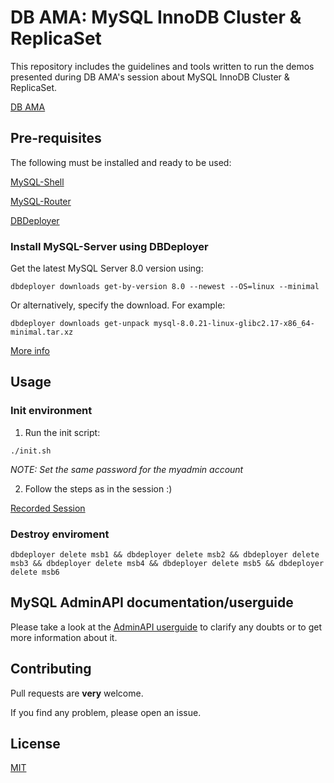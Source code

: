 # DB AMA: MySQL InnoDB Cluster & ReplicaSet

This repository includes the guidelines and tools written to run the demos
presented during DB AMA's session about MySQL InnoDB Cluster & ReplicaSet.

[DB AMA](https://dbama.now.sh/)

## Pre-requisites

The following must be installed and ready to be used:

[MySQL-Shell](https://dev.mysql.com/downloads/shell/)

[MySQL-Router](https://dev.mysql.com/downloads/router/)

[DBDeployer](https://github.com/datacharmer/dbdeployer)

### Install MySQL-Server using DBDeployer

Get the latest MySQL Server 8.0 version using:

`dbdeployer downloads get-by-version 8.0 --newest --OS=linux --minimal`

Or alternatively, specify the download. For example:

`dbdeployer downloads get-unpack mysql-8.0.21-linux-glibc2.17-x86_64-minimal.tar.xz`

[More info](https://www.dbdeployer.com/#getting-remote-tarballs)

## Usage

### Init environment

1. Run the init script:

`./init.sh`

*NOTE: Set the same password for the myadmin account*

2. Follow the steps as in the session :)

[Recorded Session](https://youtu.be/AsfFY555LCc)

### Destroy enviroment

`dbdeployer delete msb1 && dbdeployer delete msb2 && dbdeployer delete msb3 && dbdeployer delete msb4 && dbdeployer delete msb5 && dbdeployer delete msb6`

## MySQL AdminAPI documentation/userguide

Please take a look at the [AdminAPI userguide](https://dev.mysql.com/doc/refman/8.0/en/admin-api-userguide.html) to clarify any doubts or to get more information about it.

## Contributing
Pull requests are **very** welcome.

If you find any problem, please open an issue.

## License
[MIT](https://choosealicense.com/licenses/mit/)
